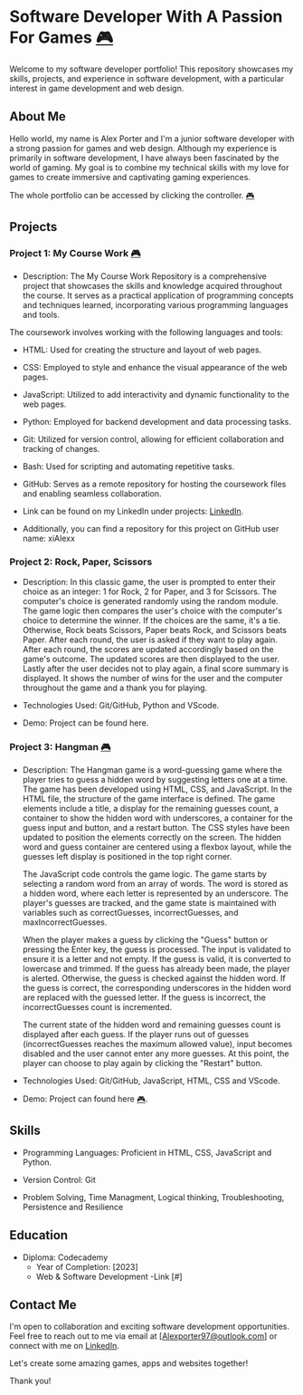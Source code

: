 # Software Developer With A Passion For Games [🎮](Portfolio/Project_1/Index.html)

Welcome to my software developer portfolio! This repository showcases my skills, projects, and experience in software development, with a particular interest in game development and web design.

## About Me

Hello world, my name is Alex Porter and I'm a junior software developer with a strong passion for games and web design. Although my experience is primarily in software development, I have always been fascinated by the world of gaming. My goal is to combine my technical skills with my love for games to create immersive and captivating gaming experiences.

The whole portfolio can be accessed by clicking the controller. [🎮](Portfolio/Project_1/Index.html)

## Projects

### Project 1: My Course Work [🎮](/Portfolio/Project_1/AboutHTML.html)

- Description: The My Course Work Repository is a comprehensive project that showcases the skills and knowledge acquired throughout the course. It serves as a practical application of programming concepts and techniques learned, incorporating various programming languages and tools.

The coursework involves working with the following languages and tools:

- HTML: Used for creating the structure and layout of web pages.
- CSS: Employed to style and enhance the visual appearance of the web pages.
- JavaScript: Utilized to add interactivity and dynamic functionality to the web pages.
- Python: Employed for backend development and data processing tasks.
- Git: Utilized for version control, allowing for efficient collaboration and tracking of changes.
- Bash: Used for scripting and automating repetitive tasks.
- GitHub: Serves as a remote repository for hosting the coursework files and enabling seamless collaboration. 

- Link can be found on my LinkedIn under projects: [LinkedIn](https://www.linkedin.com/in/alexporter2).

- Additionally, you can find a repository for this project on GitHub user name: xiAlexx  

### Project 2: Rock, Paper, Scissors 

- Description: In this classic game, the user is prompted to enter their choice as an integer: 1 for Rock, 2 for Paper, and  3 for Scissors. The computer's choice is generated randomly using the random module. The game logic then compares the user's choice with the computer's choice to determine the winner. If the choices are the same, it's a tie. Otherwise, Rock beats Scissors, Paper beats Rock, and Scissors beats Paper. After each round, the user is asked if they want to play again. After each round, the scores are updated accordingly based on the game's outcome. The updated scores are then displayed to the user. Lastly after the user decides not to play again, a final score summary is displayed. It shows the number of wins for the user and the computer throughout the game and a thank you for playing.

- Technologies Used: Git/GitHub, Python and VScode.

- Demo: Project can be found here.

### Project 3: Hangman [🎮](Project_1/WelcomePage.html)

- Description: The Hangman game is a word-guessing game where the player tries to guess a hidden word by suggesting letters one at a time. The game has been developed using HTML, CSS, and JavaScript. In the HTML file, the structure of the game interface is defined. The game elements include a title, a display for the remaining guesses count, a container to show the hidden word with underscores, a container for the guess input and button, and a restart button. The CSS styles have been updated to position the elements correctly on the screen. The hidden word and guess container are centered using a flexbox layout, while the guesses left display is positioned in the top right corner. 

  The JavaScript code controls the game logic. The game starts by selecting a random word from an array of words. The word is stored as a hidden word, where each letter is represented by an underscore. The player's guesses are tracked, and the game state is maintained with variables such as correctGuesses, incorrectGuesses, and maxIncorrectGuesses.

  When the player makes a guess by clicking the "Guess" button or pressing the Enter key, the guess is processed. The input is validated to ensure it is a letter and not empty. If the guess is valid, it is converted to lowercase and trimmed. If the guess has already been made, the player is alerted. Otherwise, the guess is checked against the hidden word. If the guess is correct, the corresponding underscores in the hidden word are replaced with the guessed letter. If the guess is incorrect, the incorrectGuesses count is incremented.

  The current state of the hidden word and remaining guesses count is displayed after each guess. If the player runs out of guesses (incorrectGuesses reaches the maximum allowed value), input becomes disabled and the user cannot enter any more guesses. At this point, the player can choose to play again by clicking the "Restart" button.

- Technologies Used: Git/GitHub, JavaScript, HTML, CSS and VScode.

- Demo: Project can found here [🎮](/Portfolio/Project_3/index_hangman.html).

## Skills

- Programming Languages: Proficient in HTML, CSS, JavaScript and Python.

- Version Control: Git

- Problem Solving, Time Managment, Logical thinking, Troubleshooting, Persistence and Resilience

## Education

- Diploma: Codecademy
  - Year of Completion: [2023]
   - Web & Software Development
    -Link [#]

## Contact Me

I'm open to collaboration and exciting software development opportunities. Feel free to reach out to me via email at [Alexporter97@outlook.com] or connect with me on [LinkedIn](https://www.linkedin.com/in/alexporter2).

Let's create some amazing games, apps and websites together!

Thank you!
 
